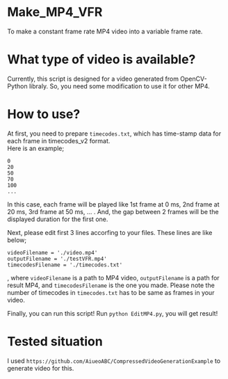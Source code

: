 # Make_MP4_VFR
To make a constant frame rate MP4 video into a variable frame rate.   
# What type of video is available?
Currently, this script is designed for a video generated from OpenCV-Python libraly.  So, you need some modification to use it for other MP4.
# How to use?
At first, you need to prepare `timecodes.txt`, which has time-stamp data for each frame in timecodes_v2 format.  
Here is an example;  
```
0
20
50
70
100
...
```  
In this case, each frame will be played like 1st frame at 0 ms, 2nd frame at 20 ms, 3rd frame at 50 ms, ... .  And, the gap between 2 frames will be the displayed duration for the first one.


Next, please edit first 3 lines accorfing to your files.  These lines are like below;  
```
videoFilename = './video.mp4'
outputFilename = './testVFR.mp4'
timecodesFilename = './timecodes.txt'
```  
, where `videoFilename` is a path to MP4 video, `outputFilename` is a path for result MP4, and `timecodesFilename` is the one you made. Please note the number of timecodes in `timecodes.txt` has to be same as frames in your video.


Finally, you can run this script! Run `python EditMP4.py`, you will get result!

# Tested situation
I used `https://github.com/AiueoABC/CompressedVideoGenerationExample` to generate video for this.
